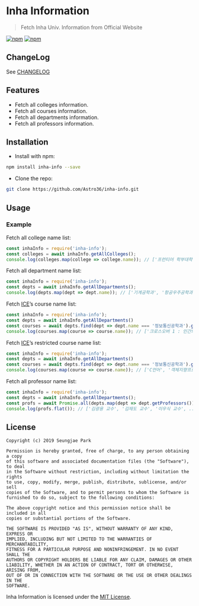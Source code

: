 # Inha Information

> Fetch Inha Univ. Information from Official Website

[![npm](https://img.shields.io/npm/v/inha-info.svg?style=for-the-badge)](https://www.npmjs.com/package/inha-info) [![npm](https://img.shields.io/npm/dt/inha-info.svg?style=for-the-badge)](https://www.npmjs.com/package/inha-info)

## ChangeLog

See [CHANGELOG](./CHANGELOG.md)

## Features

- Fetch all colleges information.
- Fetch all courses information.
- Fetch all departments information.
- Fetch all professors information.

## Installation

- Install with npm:

```bash
npm install inha-info --save
```

- Clone the repo:

```bash
git clone https://github.com/Astro36/inha-info.git
```

## Usage

### Example

Fetch all college name list:

```javascript
const inhaInfo = require('inha-info');
const colleges = await inhaInfo.getAllColleges();
console.log(colleges.map(college => college.name)); // ['프런티어 학부대학', '공과대학', '자연과학대학', ... ]
```

Fetch all department name list:

```javascript
const inhaInfo = require('inha-info');
const depts = await inhaInfo.getAllDepartments();
console.log(depts.map(dept => dept.name)); // ['기계공학과', '항공우주공학과', '조선해양공학과', ... ]
```

Fetch [ICE](http://www.inha.ac.kr/cop/search/introList.do?siteId=kr&deptCode=1185&majorCodeH=283&majorCodeS=0022&codeS=0183&id=kr_030201200000)’s course name list:

```javascript
const inhaInfo = require('inha-info');
const depts = await inhaInfo.getAllDepartments()
const courses = await depts.find(dept => dept.name === '정보통신공학과').getCourses();
console.log(courses.map(course => course.name)); // ['크로스오버 1 : 인간의 탐색', '크로스오버 3 : 사회의 탐색', ... ]
```

Fetch [ICE](http://www.inha.ac.kr/cop/search/introList.do?siteId=kr&deptCode=1185&majorCodeH=283&majorCodeS=0022&codeS=0183&id=kr_030201200000)’s restricted course name list:

```javascript
const inhaInfo = require('inha-info');
const depts = await inhaInfo.getAllDepartments()
const courses = await depts.find(dept => dept.name === '정보통신공학과').getRestrictedCourses();
console.log(courses.map(course => course.name)); // ['C언어', '객체지향프로그래밍', '수치해석', ... ]
```

Fetch all professor name list:

```javascript
const inhaInfo = require('inha-info');
const depts = await inhaInfo.getAllDepartments();
const profs = await Promise.all(depts.map(dept => dept.getProfessors()));
console.log(profs.flat()); // ['김광용 교수', '김재도 교수', '이우식 교수', ... ]
```

## License

```text
Copyright (c) 2019 Seungjae Park

Permission is hereby granted, free of charge, to any person obtaining a copy
of this software and associated documentation files (the "Software"), to deal
in the Software without restriction, including without limitation the rights
to use, copy, modify, merge, publish, distribute, sublicense, and/or sell
copies of the Software, and to permit persons to whom the Software is
furnished to do so, subject to the following conditions:

The above copyright notice and this permission notice shall be included in all
copies or substantial portions of the Software.

THE SOFTWARE IS PROVIDED "AS IS", WITHOUT WARRANTY OF ANY KIND, EXPRESS OR
IMPLIED, INCLUDING BUT NOT LIMITED TO THE WARRANTIES OF MERCHANTABILITY,
FITNESS FOR A PARTICULAR PURPOSE AND NONINFRINGEMENT. IN NO EVENT SHALL THE
AUTHORS OR COPYRIGHT HOLDERS BE LIABLE FOR ANY CLAIM, DAMAGES OR OTHER
LIABILITY, WHETHER IN AN ACTION OF CONTRACT, TORT OR OTHERWISE, ARISING FROM,
OUT OF OR IN CONNECTION WITH THE SOFTWARE OR THE USE OR OTHER DEALINGS IN THE
SOFTWARE.
```

Inha Information is licensed under the [MIT License](./LICENSE).
